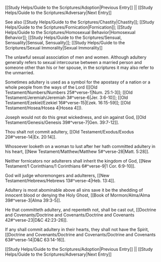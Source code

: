 [[Study Helps/Guide to the Scriptures/Adoption|Previous Entry]]  ||  [[Study Helps/Guide to the Scriptures/Adversary|Next Entry]]

 See also [[Study Helps/Guide to the Scriptures/Chastity|Chastity]]; [[Study Helps/Guide to the Scriptures/Fornication|Fornication]]; [[Study Helps/Guide to the Scriptures/Homosexual Behavior|Homosexual Behavior]]; [[Study Helps/Guide to the Scriptures/Sensual, Sensuality|Sensual, Sensuality]]; [[Study Helps/Guide to the Scriptures/Sexual Immorality|Sexual Immorality]]

 The unlawful sexual association of men and women. Although adultery generally refers to sexual intercourse between a married person and someone other than his or her spouse, in the scriptures it may also refer to the unmarried.

 Sometimes adultery is used as a symbol for the apostasy of a nation or a whole people from the ways of the Lord ([[Old Testament/Numbers/Numbers 25#^verse-1|Num. 25:1-3]]; [[Old Testament/Jeremiah/Jeremiah 3#^verse-6|Jer. 3:6-10]]; [[Old Testament/Ezekiel/Ezekiel 16#^verse-15|Ezek. 16:15-59]]; [[Old Testament/Hosea/Hosea 4|Hosea 4]]).

 Joseph would not do this great wickedness, and sin against God, [[Old Testament/Genesis/Genesis 39#^verse-7|Gen. 39:7-12]].

 Thou shalt not commit adultery, [[Old Testament/Exodus/Exodus 20#^verse-14|Ex. 20:14]].

 Whosoever looketh on a woman to lust after her hath committed adultery in his heart, [[New Testament/Matthew/Matthew 5#^verse-28|Matt. 5:28]].

 Neither fornicators nor adulterers shall inherit the kingdom of God, [[New Testament/1 Corinthians/1 Corinthians 6#^verse-9|1 Cor. 6:9-10]].

 God will judge whoremongers and adulterers, [[New Testament/Hebrews/Hebrews 13#^verse-4|Heb. 13:4]].

 Adultery is most abominable above all sins save it be the shedding of innocent blood or denying the Holy Ghost, [[Book of Mormon/Alma/Alma 39#^verse-3|Alma 39:3-5]].

 He that committeth adultery, and repenteth not, shall be cast out, [[Doctrine and Covenants/Doctrine and Covenants/Doctrine and Covenants 42#^verse-23|D&C 42:23-26]].

 If any shall commit adultery in their hearts, they shall not have the Spirit, [[Doctrine and Covenants/Doctrine and Covenants/Doctrine and Covenants 63#^verse-14|D&C 63:14-16]].

[[Study Helps/Guide to the Scriptures/Adoption|Previous Entry]]  ||  [[Study Helps/Guide to the Scriptures/Adversary|Next Entry]]